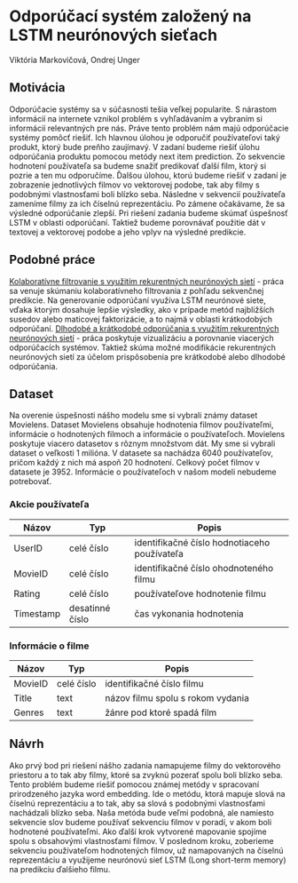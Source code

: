﻿

# Odporúčací systém založený na LSTM neurónových sieťach

Viktória Markovičová, Ondrej Unger

## Motivácia
Odporúčacie systémy sa v súčasnosti tešia veľkej popularite. S nárastom informácií na internete vznikol problém s vyhľadávaním a vybraním si informácií relevantných pre nás. Práve tento problém nám majú odporúčacie systémy pomôcť riešiť. Ich hlavnou úlohou je odporučiť používateľovi taký produkt, ktorý bude preňho zaujímavý.
V zadaní budeme riešiť úlohu odporúčania produktu pomocou metódy next item prediction. Zo sekvencie hodnotení používateľa sa budeme snažiť predikovať ďalší film, ktorý si pozrie a ten mu odporučíme. Ďalšou úlohou, ktorú budeme riešiť v zadaní je zobrazenie jednotlivých filmov vo vektorovej podobe, tak aby filmy s podobnými vlastnosťami boli blízko seba. Následne v sekvencií používateľa zameníme filmy za ich číselnú reprezentáciu. Po zámene očakávame, že sa výsledné odporúčanie zlepší.
Pri riešení zadania budeme skúmať úspešnosť LSTM v oblasti odporúčaní. Taktiež budeme porovnávať použitie dát v textovej a vektorovej podobe a jeho vplyv na výsledné predikcie.
## Podobné práce
[Kolaboratívne filtrovanie s využitím rekurentných neurónových sietí](https://arxiv.org/pdf/1608.07400v2.pdf) - práca sa venuje skúmaniu kolaboratívneho filtrovania z pohľadu sekvenčnej predikcie. Na generovanie odporúčaní využíva LSTM neurónové siete, vďaka ktorým dosahuje lepšie výsledky, ako v prípade metód najbližších susedov alebo maticovej faktorizácie, a to najmä v oblasti krátkodobých odporúčaní.
[Dlhodobé a krátkodobé odporúčania s využitím rekurentných neurónových sietí](http://iridia.ulb.ac.be/~rdevooght/papers/UMAP__Long_and_short_term_with_RNN.pdf) - práca poskytuje vizualizáciu a porovnanie viacerých odporúčacích systémov. Taktiež skúma možné modifikácie rekurentných neurónových sietí za účelom prispôsobenia pre krátkodobé alebo dlhodobé odporúčania.
## Dataset
Na overenie úspešnosti nášho modelu sme si vybrali známy dataset Movielens. Dataset Movielens obsahuje hodnotenia filmov používateľmi, informácie o hodnotených filmoch a informácie o používateľoch. Movielens poskytuje viacero datasetov s rôznym množstvom dát. My sme si vybrali dataset o veľkosti 1 milióna. V datasete sa nachádza 6040 používateľov, pričom každý z nich má aspoň 20 hodnotení. Celkový počet filmov v datasete je 3952. Informácie o používateľoch v našom modeli nebudeme potrebovať.
### Akcie používateľa

|Názov|Typ|Popis|
|----------------|-------------------------------|------------------------|
|UserID|celé číslo|identifikačné číslo hodnotiaceho používateľa|
|MovieID|celé číslo|identifikačné číslo ohodnoteného filmu|
|Rating|celé číslo|používateľove hodnotenie filmu|
|Timestamp|desatinné číslo|čas vykonania hodnotenia|

### Informácie o filme
|Názov|Typ|Popis|
|----------------|-------------------------------|------------------------|
|MovieID|celé číslo|identifikačné číslo filmu|
|Title|text|názov filmu spolu s rokom vydania|
|Genres|text|žánre pod ktoré spadá film|

## Návrh
Ako prvý bod pri riešení nášho zadania namapujeme filmy do vektorového priestoru a to tak aby filmy, ktoré sa zvyknú pozerať spolu boli blízko seba. Tento problém budeme riešiť pomocou známej metódy v spracovaní prirodzeného jazyka word embedding. Ide o metódu, ktorá mapuje slová na číselnú reprezentáciu a to tak, aby sa slová s podobnými vlastnosťami nachádzali blízko seba. Naša metóda bude veľmi podobná, ale namiesto sekvencie slov budeme používať sekvenciu filmov v poradí, v akom boli hodnotené používateľmi. Ako ďalší krok vytvorené mapovanie spojíme spolu s obsahovými vlastnosťami filmov. V poslednom kroku, zoberieme sekvenciu používateľom hodnotených filmov, už namapovaných na číselnú reprezentáciu a využijeme neurónovú sieť LSTM (Long short-term memory) na predikciu ďalšieho filmu.
